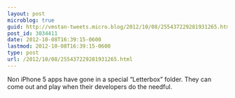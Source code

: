```yaml
---
layout: post
microblog: true
guid: http://vmstan-tweets.micro.blog/2012/10/08/255437229281931265.html
post_id: 3034411
date: 2012-10-08T16:39:15-0600
lastmod: 2012-10-08T16:39:15-0600
type: post
url: /2012/10/08/255437229281931265.html
---
```

Non iPhone 5 apps have gone in a special “Letterbox” folder. They can come out and play when their developers do the needful.
